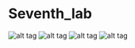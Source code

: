 # Seventh_lab
![alt tag](https://sun9-41.userapi.com/impg/b6UutYb-dHoCJtvJl4F3CEMGTkhKPtBcf3J3Ng/SR9dJLmr-dQ.jpg?size=852x757&quality=96&sign=0ff25bdd005ecd1cdb07c50dc74a44ab&type=album "Описание будет тут")​
![alt tag](https://sun9-61.userapi.com/impg/Wf2xUQ03CjfRNeqQWwR_rcb12S09PgY7lSh8gg/_fsRFxyp3gQ.jpg?size=686x581&quality=96&sign=35351bb9a4cafb1c724d4a44f80deeca&type=album "Описание будет тут")​
![alt tag](https://sun9-81.userapi.com/impg/00uwdkIgESheb3DYLEyPkls8xcTveTh7mvK9bw/m1Dtf_CLpWg.jpg?size=1011x916&quality=96&sign=45cb07af2e991767112ab1b363852f68&type=album "Описание будет тут")​
![alt tag](https://sun9-50.userapi.com/impg/6a_qrKMsmjNLxKzX8glQM8sZO4RTBz3YxisnhQ/7NpW4FzuqOc.jpg?size=417x868&quality=96&sign=5e949d2c9d4a375d65b055818a4ec33d&type=album "Описание будет тут")​
